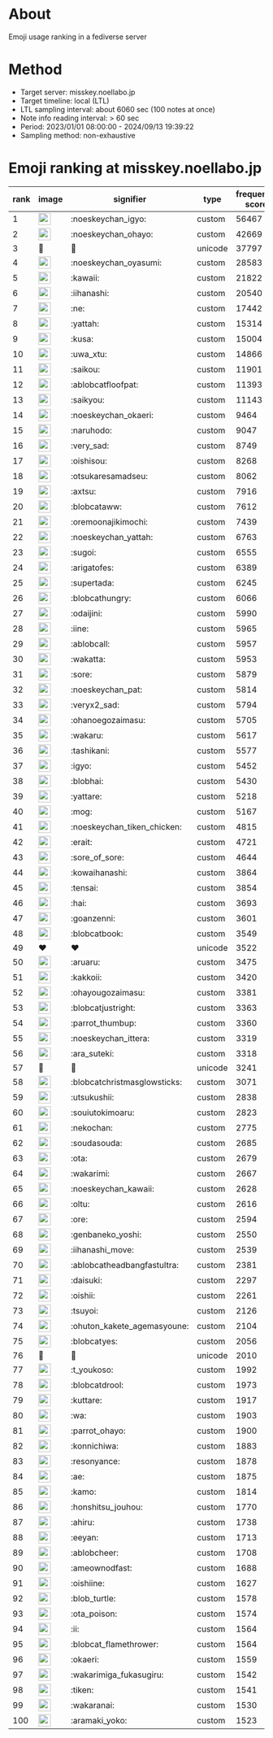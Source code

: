 # About
Emoji usage ranking in a fediverse server

# Method
- Target server: misskey.noellabo.jp
- Target timeline: local (LTL)
- LTL sampling interval: about 6060 sec (100 notes at once)
- Note info reading interval: > 60 sec
- Period: 2023/01/01 08:00:00 - 2024/09/13 19:39:22 
- Sampling method: non-exhaustive

# Emoji ranking at misskey.noellabo.jp

|rank|image|signifier|type|frequency score|
|----|----|----|----|----|
|1|<img height="24" src="https://misskey.noellabo.jp/emoji/noeskeychan_igyo.webp">|:noeskeychan_igyo:|custom|56467|
|2|<img height="24" src="https://misskey.noellabo.jp/emoji/noeskeychan_ohayo.webp">|:noeskeychan_ohayo:|custom|42669|
|3|🎉|🎉|unicode|37797|
|4|<img height="24" src="https://misskey.noellabo.jp/emoji/noeskeychan_oyasumi.webp">|:noeskeychan_oyasumi:|custom|28583|
|5|<img height="24" src="https://misskey.noellabo.jp/emoji/kawaii.webp">|:kawaii:|custom|21822|
|6|<img height="24" src="https://misskey.noellabo.jp/emoji/iihanashi.webp">|:iihanashi:|custom|20540|
|7|<img height="24" src="https://misskey.noellabo.jp/emoji/ne.webp">|:ne:|custom|17442|
|8|<img height="24" src="https://misskey.noellabo.jp/emoji/yattah.webp">|:yattah:|custom|15314|
|9|<img height="24" src="https://misskey.noellabo.jp/emoji/kusa.webp">|:kusa:|custom|15004|
|10|<img height="24" src="https://misskey.noellabo.jp/emoji/uwa_xtu.webp">|:uwa_xtu:|custom|14866|
|11|<img height="24" src="https://misskey.noellabo.jp/emoji/saikou.webp">|:saikou:|custom|11901|
|12|<img height="24" src="https://misskey.noellabo.jp/emoji/ablobcatfloofpat.webp">|:ablobcatfloofpat:|custom|11393|
|13|<img height="24" src="https://misskey.noellabo.jp/emoji/saikyou.webp">|:saikyou:|custom|11143|
|14|<img height="24" src="https://misskey.noellabo.jp/emoji/noeskeychan_okaeri.webp">|:noeskeychan_okaeri:|custom|9464|
|15|<img height="24" src="https://misskey.noellabo.jp/emoji/naruhodo.webp">|:naruhodo:|custom|9047|
|16|<img height="24" src="https://misskey.noellabo.jp/emoji/very_sad.webp">|:very_sad:|custom|8749|
|17|<img height="24" src="https://misskey.noellabo.jp/emoji/oishisou.webp">|:oishisou:|custom|8268|
|18|<img height="24" src="https://misskey.noellabo.jp/emoji/otsukaresamadseu.webp">|:otsukaresamadseu:|custom|8062|
|19|<img height="24" src="https://misskey.noellabo.jp/emoji/axtsu.webp">|:axtsu:|custom|7916|
|20|<img height="24" src="https://misskey.noellabo.jp/emoji/blobcataww.webp">|:blobcataww:|custom|7612|
|21|<img height="24" src="https://misskey.noellabo.jp/emoji/oremoonajikimochi.webp">|:oremoonajikimochi:|custom|7439|
|22|<img height="24" src="https://misskey.noellabo.jp/emoji/noeskeychan_yattah.webp">|:noeskeychan_yattah:|custom|6763|
|23|<img height="24" src="https://misskey.noellabo.jp/emoji/sugoi.webp">|:sugoi:|custom|6555|
|24|<img height="24" src="https://misskey.noellabo.jp/emoji/arigatofes.webp">|:arigatofes:|custom|6389|
|25|<img height="24" src="https://misskey.noellabo.jp/emoji/supertada.webp">|:supertada:|custom|6245|
|26|<img height="24" src="https://misskey.noellabo.jp/emoji/blobcathungry.webp">|:blobcathungry:|custom|6066|
|27|<img height="24" src="https://misskey.noellabo.jp/emoji/odaijini.webp">|:odaijini:|custom|5990|
|28|<img height="24" src="https://misskey.noellabo.jp/emoji/iine.webp">|:iine:|custom|5965|
|29|<img height="24" src="https://misskey.noellabo.jp/emoji/ablobcall.webp">|:ablobcall:|custom|5957|
|30|<img height="24" src="https://misskey.noellabo.jp/emoji/wakatta.webp">|:wakatta:|custom|5953|
|31|<img height="24" src="https://misskey.noellabo.jp/emoji/sore.webp">|:sore:|custom|5879|
|32|<img height="24" src="https://misskey.noellabo.jp/emoji/noeskeychan_pat.webp">|:noeskeychan_pat:|custom|5814|
|33|<img height="24" src="https://misskey.noellabo.jp/emoji/veryx2_sad.webp">|:veryx2_sad:|custom|5794|
|34|<img height="24" src="https://misskey.noellabo.jp/emoji/ohanoegozaimasu.webp">|:ohanoegozaimasu:|custom|5705|
|35|<img height="24" src="https://misskey.noellabo.jp/emoji/wakaru.webp">|:wakaru:|custom|5617|
|36|<img height="24" src="https://misskey.noellabo.jp/emoji/tashikani.webp">|:tashikani:|custom|5577|
|37|<img height="24" src="https://misskey.noellabo.jp/emoji/igyo.webp">|:igyo:|custom|5452|
|38|<img height="24" src="https://misskey.noellabo.jp/emoji/blobhai.webp">|:blobhai:|custom|5430|
|39|<img height="24" src="https://misskey.noellabo.jp/emoji/yattare.webp">|:yattare:|custom|5218|
|40|<img height="24" src="https://misskey.noellabo.jp/emoji/mog.webp">|:mog:|custom|5167|
|41|<img height="24" src="https://misskey.noellabo.jp/emoji/noeskeychan_tiken_chicken.webp">|:noeskeychan_tiken_chicken:|custom|4815|
|42|<img height="24" src="https://misskey.noellabo.jp/emoji/erait.webp">|:erait:|custom|4721|
|43|<img height="24" src="https://misskey.noellabo.jp/emoji/sore_of_sore.webp">|:sore_of_sore:|custom|4644|
|44|<img height="24" src="https://misskey.noellabo.jp/emoji/kowaihanashi.webp">|:kowaihanashi:|custom|3864|
|45|<img height="24" src="https://misskey.noellabo.jp/emoji/tensai.webp">|:tensai:|custom|3854|
|46|<img height="24" src="https://misskey.noellabo.jp/emoji/hai.webp">|:hai:|custom|3693|
|47|<img height="24" src="https://misskey.noellabo.jp/emoji/goanzenni.webp">|:goanzenni:|custom|3601|
|48|<img height="24" src="https://misskey.noellabo.jp/emoji/blobcatbook.webp">|:blobcatbook:|custom|3549|
|49|❤|❤|unicode|3522|
|50|<img height="24" src="https://misskey.noellabo.jp/emoji/aruaru.webp">|:aruaru:|custom|3475|
|51|<img height="24" src="https://misskey.noellabo.jp/emoji/kakkoii.webp">|:kakkoii:|custom|3420|
|52|<img height="24" src="https://misskey.noellabo.jp/emoji/ohayougozaimasu.webp">|:ohayougozaimasu:|custom|3381|
|53|<img height="24" src="https://misskey.noellabo.jp/emoji/blobcatjustright.webp">|:blobcatjustright:|custom|3363|
|54|<img height="24" src="https://misskey.noellabo.jp/emoji/parrot_thumbup.webp">|:parrot_thumbup:|custom|3360|
|55|<img height="24" src="https://misskey.noellabo.jp/emoji/noeskeychan_ittera.webp">|:noeskeychan_ittera:|custom|3319|
|56|<img height="24" src="https://misskey.noellabo.jp/emoji/ara_suteki.webp">|:ara_suteki:|custom|3318|
|57|🍗|🍗|unicode|3241|
|58|<img height="24" src="https://misskey.noellabo.jp/emoji/blobcatchristmasglowsticks.webp">|:blobcatchristmasglowsticks:|custom|3071|
|59|<img height="24" src="https://misskey.noellabo.jp/emoji/utsukushii.webp">|:utsukushii:|custom|2838|
|60|<img height="24" src="https://misskey.noellabo.jp/emoji/souiutokimoaru.webp">|:souiutokimoaru:|custom|2823|
|61|<img height="24" src="https://misskey.noellabo.jp/emoji/nekochan.webp">|:nekochan:|custom|2775|
|62|<img height="24" src="https://misskey.noellabo.jp/emoji/soudasouda.webp">|:soudasouda:|custom|2685|
|63|<img height="24" src="https://misskey.noellabo.jp/emoji/ota.webp">|:ota:|custom|2679|
|64|<img height="24" src="https://misskey.noellabo.jp/emoji/wakarimi.webp">|:wakarimi:|custom|2667|
|65|<img height="24" src="https://misskey.noellabo.jp/emoji/noeskeychan_kawaii.webp">|:noeskeychan_kawaii:|custom|2628|
|66|<img height="24" src="https://misskey.noellabo.jp/emoji/oltu.webp">|:oltu:|custom|2616|
|67|<img height="24" src="https://misskey.noellabo.jp/emoji/ore.webp">|:ore:|custom|2594|
|68|<img height="24" src="https://misskey.noellabo.jp/emoji/genbaneko_yoshi.webp">|:genbaneko_yoshi:|custom|2550|
|69|<img height="24" src="https://misskey.noellabo.jp/emoji/iihanashi_move.webp">|:iihanashi_move:|custom|2539|
|70|<img height="24" src="https://misskey.noellabo.jp/emoji/ablobcatheadbangfastultra.webp">|:ablobcatheadbangfastultra:|custom|2381|
|71|<img height="24" src="https://misskey.noellabo.jp/emoji/daisuki.webp">|:daisuki:|custom|2297|
|72|<img height="24" src="https://misskey.noellabo.jp/emoji/oishii.webp">|:oishii:|custom|2261|
|73|<img height="24" src="https://misskey.noellabo.jp/emoji/tsuyoi.webp">|:tsuyoi:|custom|2126|
|74|<img height="24" src="https://misskey.noellabo.jp/emoji/ohuton_kakete_agemasyoune.webp">|:ohuton_kakete_agemasyoune:|custom|2104|
|75|<img height="24" src="https://misskey.noellabo.jp/emoji/blobcatyes.webp">|:blobcatyes:|custom|2056|
|76|👀|👀|unicode|2010|
|77|<img height="24" src="https://misskey.noellabo.jp/emoji/t_youkoso.webp">|:t_youkoso:|custom|1992|
|78|<img height="24" src="https://misskey.noellabo.jp/emoji/blobcatdrool.webp">|:blobcatdrool:|custom|1973|
|79|<img height="24" src="https://misskey.noellabo.jp/emoji/kuttare.webp">|:kuttare:|custom|1917|
|80|<img height="24" src="https://misskey.noellabo.jp/emoji/wa.webp">|:wa:|custom|1903|
|81|<img height="24" src="https://misskey.noellabo.jp/emoji/parrot_ohayo.webp">|:parrot_ohayo:|custom|1900|
|82|<img height="24" src="https://misskey.noellabo.jp/emoji/konnichiwa.webp">|:konnichiwa:|custom|1883|
|83|<img height="24" src="https://misskey.noellabo.jp/emoji/resonyance.webp">|:resonyance:|custom|1878|
|84|<img height="24" src="https://misskey.noellabo.jp/emoji/ae.webp">|:ae:|custom|1875|
|85|<img height="24" src="https://misskey.noellabo.jp/emoji/kamo.webp">|:kamo:|custom|1814|
|86|<img height="24" src="https://misskey.noellabo.jp/emoji/honshitsu_jouhou.webp">|:honshitsu_jouhou:|custom|1770|
|87|<img height="24" src="https://misskey.noellabo.jp/emoji/ahiru.webp">|:ahiru:|custom|1738|
|88|<img height="24" src="https://misskey.noellabo.jp/emoji/eeyan.webp">|:eeyan:|custom|1713|
|89|<img height="24" src="https://misskey.noellabo.jp/emoji/ablobcheer.webp">|:ablobcheer:|custom|1708|
|90|<img height="24" src="https://misskey.noellabo.jp/emoji/ameownodfast.webp">|:ameownodfast:|custom|1688|
|91|<img height="24" src="https://misskey.noellabo.jp/emoji/oishiine.webp">|:oishiine:|custom|1627|
|92|<img height="24" src="https://misskey.noellabo.jp/emoji/blob_turtle.webp">|:blob_turtle:|custom|1578|
|93|<img height="24" src="https://misskey.noellabo.jp/emoji/ota_poison.webp">|:ota_poison:|custom|1574|
|94|<img height="24" src="https://misskey.noellabo.jp/emoji/ii.webp">|:ii:|custom|1564|
|95|<img height="24" src="https://misskey.noellabo.jp/emoji/blobcat_flamethrower.webp">|:blobcat_flamethrower:|custom|1564|
|96|<img height="24" src="https://misskey.noellabo.jp/emoji/okaeri.webp">|:okaeri:|custom|1559|
|97|<img height="24" src="https://misskey.noellabo.jp/emoji/wakarimiga_fukasugiru.webp">|:wakarimiga_fukasugiru:|custom|1542|
|98|<img height="24" src="https://misskey.noellabo.jp/emoji/tiken.webp">|:tiken:|custom|1541|
|99|<img height="24" src="https://misskey.noellabo.jp/emoji/wakaranai.webp">|:wakaranai:|custom|1530|
|100|<img height="24" src="https://misskey.noellabo.jp/emoji/aramaki_yoko.webp">|:aramaki_yoko:|custom|1523|

